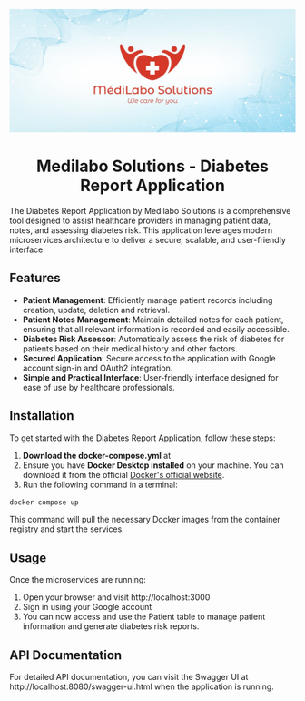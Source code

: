 ![](public/medilaboBanner.jpeg)

# <div align="center">Medilabo Solutions - Diabetes Report Application</div>

The Diabetes Report Application by Medilabo Solutions is a comprehensive tool designed to assist healthcare providers in managing patient data, notes, and assessing diabetes risk. This application leverages modern microservices architecture to deliver a secure, scalable, and user-friendly interface.

## Features

- **Patient Management**: Efficiently manage patient records including creation, update, deletion and retrieval.
- **Patient Notes Management**: Maintain detailed notes for each patient, ensuring that all relevant information is recorded and easily accessible.
- **Diabetes Risk Assessor**: Automatically assess the risk of diabetes for patients based on their medical history and other factors.
- **Secured Application**: Secure access to the application with Google account sign-in and OAuth2 integration.
- **Simple and Practical Interface**: User-friendly interface designed for ease of use by healthcare professionals.

## Installation

To get started with the Diabetes Report Application, follow these steps:

1. **Download the docker-compose.yml** at 
2. Ensure you have **Docker Desktop installed** on your machine. You can download it from the official [Docker's official website](https://www.docker.com/products/docker-desktop).
3. Run the following command in a terminal: 
```bash
docker compose up
```
This command will pull the necessary Docker images from the container registry and start the services.

## Usage

Once the microservices are running:

1. Open your browser and visit http://localhost:3000
2. Sign in using your Google account
3. You can now access and use the Patient table to manage patient information and generate diabetes risk reports.

## API Documentation

For detailed API documentation, you can visit the Swagger UI at http://localhost:8080/swagger-ui.html when the application is running.
